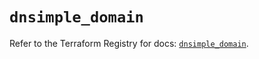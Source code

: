 # `dnsimple_domain`

Refer to the Terraform Registry for docs: [`dnsimple_domain`](https://registry.terraform.io/providers/dnsimple/dnsimple/1.4.0/docs/resources/domain).
